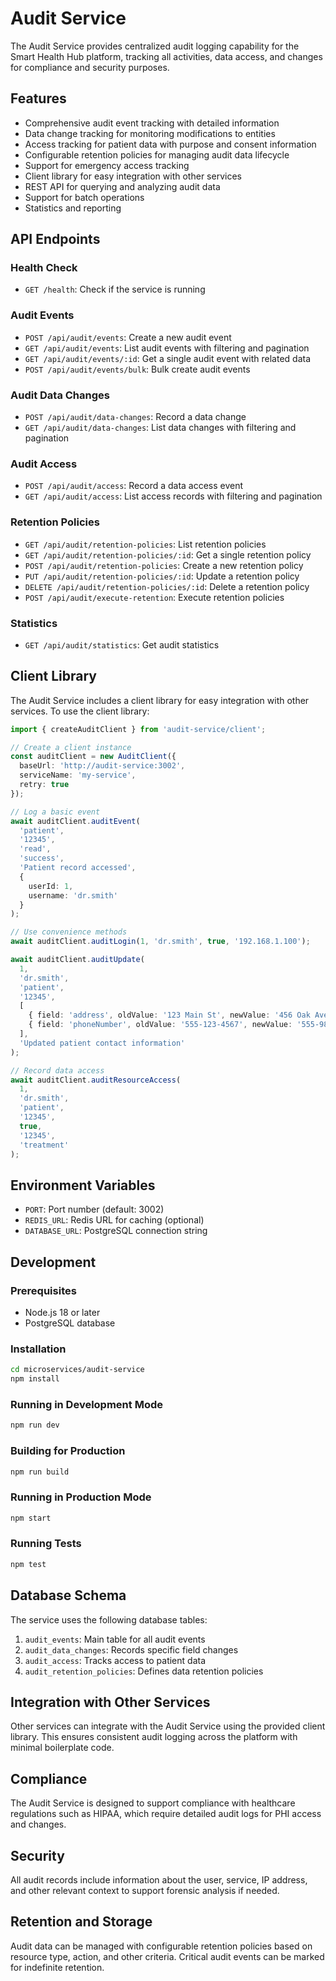 # Audit Service

The Audit Service provides centralized audit logging capability for the Smart Health Hub platform, tracking all activities, data access, and changes for compliance and security purposes.

## Features

- Comprehensive audit event tracking with detailed information
- Data change tracking for monitoring modifications to entities
- Access tracking for patient data with purpose and consent information
- Configurable retention policies for managing audit data lifecycle
- Support for emergency access tracking
- Client library for easy integration with other services
- REST API for querying and analyzing audit data
- Support for batch operations
- Statistics and reporting

## API Endpoints

### Health Check
- `GET /health`: Check if the service is running

### Audit Events
- `POST /api/audit/events`: Create a new audit event
- `GET /api/audit/events`: List audit events with filtering and pagination
- `GET /api/audit/events/:id`: Get a single audit event with related data
- `POST /api/audit/events/bulk`: Bulk create audit events

### Audit Data Changes
- `POST /api/audit/data-changes`: Record a data change
- `GET /api/audit/data-changes`: List data changes with filtering and pagination

### Audit Access
- `POST /api/audit/access`: Record a data access event
- `GET /api/audit/access`: List access records with filtering and pagination

### Retention Policies
- `GET /api/audit/retention-policies`: List retention policies
- `GET /api/audit/retention-policies/:id`: Get a single retention policy
- `POST /api/audit/retention-policies`: Create a new retention policy
- `PUT /api/audit/retention-policies/:id`: Update a retention policy
- `DELETE /api/audit/retention-policies/:id`: Delete a retention policy
- `POST /api/audit/execute-retention`: Execute retention policies

### Statistics
- `GET /api/audit/statistics`: Get audit statistics

## Client Library

The Audit Service includes a client library for easy integration with other services. To use the client library:

```typescript
import { createAuditClient } from 'audit-service/client';

// Create a client instance
const auditClient = new AuditClient({
  baseUrl: 'http://audit-service:3002',
  serviceName: 'my-service',
  retry: true
});

// Log a basic event
await auditClient.auditEvent(
  'patient',
  '12345',
  'read',
  'success',
  'Patient record accessed',
  {
    userId: 1,
    username: 'dr.smith'
  }
);

// Use convenience methods
await auditClient.auditLogin(1, 'dr.smith', true, '192.168.1.100');

await auditClient.auditUpdate(
  1,
  'dr.smith',
  'patient',
  '12345',
  [
    { field: 'address', oldValue: '123 Main St', newValue: '456 Oak Ave' },
    { field: 'phoneNumber', oldValue: '555-123-4567', newValue: '555-987-6543' }
  ],
  'Updated patient contact information'
);

// Record data access
await auditClient.auditResourceAccess(
  1,
  'dr.smith',
  'patient',
  '12345',
  true,
  '12345',
  'treatment'
);
```

## Environment Variables

- `PORT`: Port number (default: 3002)
- `REDIS_URL`: Redis URL for caching (optional)
- `DATABASE_URL`: PostgreSQL connection string

## Development

### Prerequisites

- Node.js 18 or later
- PostgreSQL database

### Installation

```bash
cd microservices/audit-service
npm install
```

### Running in Development Mode

```bash
npm run dev
```

### Building for Production

```bash
npm run build
```

### Running in Production Mode

```bash
npm start
```

### Running Tests

```bash
npm test
```

## Database Schema

The service uses the following database tables:

1. `audit_events`: Main table for all audit events
2. `audit_data_changes`: Records specific field changes
3. `audit_access`: Tracks access to patient data
4. `audit_retention_policies`: Defines data retention policies

## Integration with Other Services

Other services can integrate with the Audit Service using the provided client library. This ensures consistent audit logging across the platform with minimal boilerplate code.

## Compliance

The Audit Service is designed to support compliance with healthcare regulations such as HIPAA, which require detailed audit logs for PHI access and changes.

## Security

All audit records include information about the user, service, IP address, and other relevant context to support forensic analysis if needed.

## Retention and Storage

Audit data can be managed with configurable retention policies based on resource type, action, and other criteria. Critical audit events can be marked for indefinite retention.